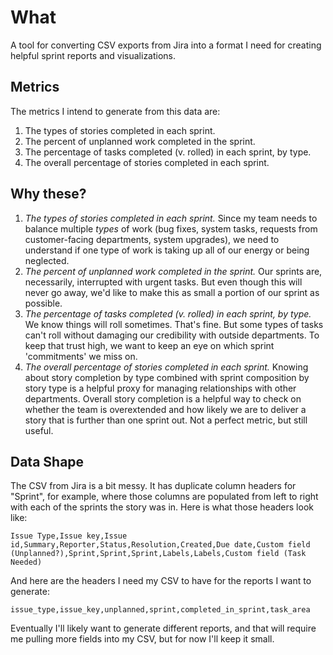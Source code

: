 # What

A tool for converting CSV exports from Jira into a format I need for
creating helpful sprint reports and visualizations.

## Metrics

The metrics I intend to generate from this data are:

1. The types of stories completed in each sprint.
2. The percent of unplanned work completed in the sprint.
3. The percentage of tasks completed (v. rolled) in each sprint, by type.
4. The overall percentage of stories completed in each sprint.

## Why these?

1. *The types of stories completed in each sprint.* Since my team
   needs to balance multiple _types_ of work (bug fixes, system tasks,
   requests from customer-facing departments, system upgrades), we
   need to understand if one type of work is taking up all of our
   energy or being neglected.
2. *The percent of unplanned work completed in the sprint.* Our
   sprints are, necessarily, interrupted with urgent tasks. But even
   though this will never go away, we'd like to make this as small a
   portion of our sprint as possible.
3. *The percentage of tasks completed (v. rolled) in each sprint, by
   type.* We know things will roll sometimes. That's fine. But some
   types of tasks can't roll without damaging our credibility with
   outside departments. To keep that trust high, we want to keep an
   eye on which sprint 'commitments' we miss on.
4. *The overall percentage of stories completed in each sprint.*
   Knowing about story completion by type combined with sprint
   composition by story type is a helpful proxy for managing
   relationships with other departments. Overall story completion is a
   helpful way to check on whether the team is overextended and how
   likely we are to deliver a story that is further than one sprint
   out. Not a perfect metric, but still useful.

## Data Shape

The CSV from Jira is a bit messy. It has duplicate column headers for
"Sprint", for example, where those columns are populated from left to
right with each of the sprints the story was in. Here is what those
headers look like:

``` csv
Issue Type,Issue key,Issue id,Summary,Reporter,Status,Resolution,Created,Due date,Custom field (Unplanned?),Sprint,Sprint,Sprint,Labels,Labels,Custom field (Task Needed)
```

And here are the headers I need my CSV to have for the reports I want
to generate:

``` csv
issue_type,issue_key,unplanned,sprint,completed_in_sprint,task_area
```

Eventually I'll likely want to generate different reports, and that
will require me pulling more fields into my CSV, but for now I'll keep
it small.
